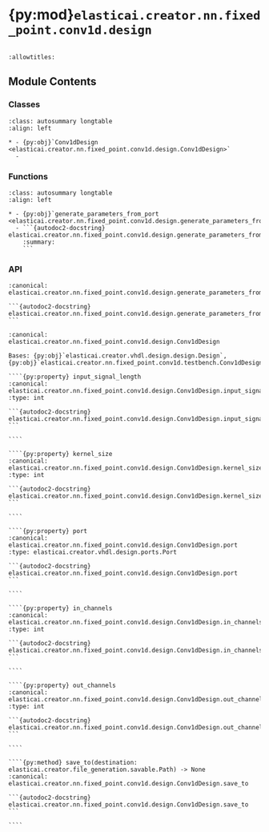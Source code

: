# {py:mod}`elasticai.creator.nn.fixed_point.conv1d.design`

```{py:module} elasticai.creator.nn.fixed_point.conv1d.design
```

```{autodoc2-docstring} elasticai.creator.nn.fixed_point.conv1d.design
:allowtitles:
```

## Module Contents

### Classes

````{list-table}
:class: autosummary longtable
:align: left

* - {py:obj}`Conv1dDesign <elasticai.creator.nn.fixed_point.conv1d.design.Conv1dDesign>`
  -
````

### Functions

````{list-table}
:class: autosummary longtable
:align: left

* - {py:obj}`generate_parameters_from_port <elasticai.creator.nn.fixed_point.conv1d.design.generate_parameters_from_port>`
  - ```{autodoc2-docstring} elasticai.creator.nn.fixed_point.conv1d.design.generate_parameters_from_port
    :summary:
    ```
````

### API

````{py:function} generate_parameters_from_port(port: elasticai.creator.vhdl.design.ports.Port) -> dict[str, str]
:canonical: elasticai.creator.nn.fixed_point.conv1d.design.generate_parameters_from_port

```{autodoc2-docstring} elasticai.creator.nn.fixed_point.conv1d.design.generate_parameters_from_port
```
````

`````{py:class} Conv1dDesign(name: str, total_bits: int, frac_bits: int, in_channels: int, out_channels: int, signal_length: int, kernel_size: int, weights: list[list[list[int]]], bias: list[int])
:canonical: elasticai.creator.nn.fixed_point.conv1d.design.Conv1dDesign

Bases: {py:obj}`elasticai.creator.vhdl.design.design.Design`, {py:obj}`elasticai.creator.nn.fixed_point.conv1d.testbench.Conv1dDesignProtocol`

````{py:property} input_signal_length
:canonical: elasticai.creator.nn.fixed_point.conv1d.design.Conv1dDesign.input_signal_length
:type: int

```{autodoc2-docstring} elasticai.creator.nn.fixed_point.conv1d.design.Conv1dDesign.input_signal_length
```

````

````{py:property} kernel_size
:canonical: elasticai.creator.nn.fixed_point.conv1d.design.Conv1dDesign.kernel_size
:type: int

```{autodoc2-docstring} elasticai.creator.nn.fixed_point.conv1d.design.Conv1dDesign.kernel_size
```

````

````{py:property} port
:canonical: elasticai.creator.nn.fixed_point.conv1d.design.Conv1dDesign.port
:type: elasticai.creator.vhdl.design.ports.Port

```{autodoc2-docstring} elasticai.creator.nn.fixed_point.conv1d.design.Conv1dDesign.port
```

````

````{py:property} in_channels
:canonical: elasticai.creator.nn.fixed_point.conv1d.design.Conv1dDesign.in_channels
:type: int

```{autodoc2-docstring} elasticai.creator.nn.fixed_point.conv1d.design.Conv1dDesign.in_channels
```

````

````{py:property} out_channels
:canonical: elasticai.creator.nn.fixed_point.conv1d.design.Conv1dDesign.out_channels
:type: int

```{autodoc2-docstring} elasticai.creator.nn.fixed_point.conv1d.design.Conv1dDesign.out_channels
```

````

````{py:method} save_to(destination: elasticai.creator.file_generation.savable.Path) -> None
:canonical: elasticai.creator.nn.fixed_point.conv1d.design.Conv1dDesign.save_to

```{autodoc2-docstring} elasticai.creator.nn.fixed_point.conv1d.design.Conv1dDesign.save_to
```

````

`````
